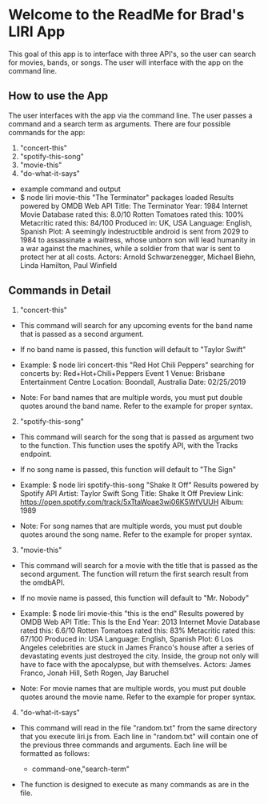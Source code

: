 # Welcome to the ReadMe for Brad's LIRI App
This goal of this app is to interface with three API's, so the user can search for movies, bands, or songs. The user will interface with the app on the command line.

## How to use the App
The user interfaces with the app via the command line. The user passes a command and a search term as arguments. There are four possible commands for the app: 

1. "concert-this"
2. "spotify-this-song"
3. "movie-this"
4. "do-what-it-says"

  * example command and output
  * $ node liri movie-this "The Terminator"
    packages loaded
    Results powered by OMDB Web API
    Title: The Terminator
    Year: 1984
    Internet Movie Database rated this: 8.0/10
    Rotten Tomatoes rated this: 100%
    Metacritic rated this: 84/100
    Produced in: UK, USA
    Language: English, Spanish
    Plot: A seemingly indestructible android is sent from 2029 to 1984 to assassinate a waitress, whose unborn son will lead humanity in a war against the machines, while a soldier from that war is sent to protect her at all costs.
    Actors: Arnold Schwarzenegger, Michael Biehn, Linda Hamilton, Paul Winfield

## Commands in Detail

1. "concert-this"
  * This command will search for any upcoming events for the band name that is passed as a second argument. 

  * If no band name is passed, this function will default to "Taylor Swift"

  * Example: 
  $ node liri concert-this "Red Hot Chili Peppers"
  searching for concerts by: Red+Hot+Chili+Peppers
  Event 1
  Venue: Brisbane Entertainment Centre
  Location: Boondall, Australia
  Date: 02/25/2019

  * Note: For band names that are multiple words, you must put double quotes around the band name. Refer to the example for proper syntax.

2. "spotify-this-song"
  * This command will search for the song that is passed as argument two to the function. This function uses the spotify API, with the Tracks endpoint.

  * If no song name is passed, this function will default to "The Sign"

  * Example: 
  $ node liri spotify-this-song "Shake It Off"
  Results powered by Spotify API
  Artist: Taylor Swift
  Song Title: Shake It Off
  Preview Link: https://open.spotify.com/track/5xTtaWoae3wi06K5WfVUUH
  Album: 1989

  * Note: For song names that are multiple words, you must put double quotes around the song name. Refer to the example for proper syntax.

3. "movie-this"
  * This command will search for a movie with the title that is passed as the second argument. The function will return the first search result from the omdbAPI.

  * If no movie name is passed, this function will default to "Mr. Nobody"

  * Example: 
  $ node liri movie-this "this is the end"
  Results powered by OMDB Web API
  Title: This Is the End
  Year: 2013
  Internet Movie Database rated this: 6.6/10
  Rotten Tomatoes rated this: 83%
  Metacritic rated this: 67/100
  Produced in: USA
  Language: English, Spanish
  Plot: 6 Los Angeles celebrities are stuck in James Franco's house after a series of devastating events just destroyed the city. Inside, the group not only will have to face with the apocalypse, but with themselves.
  Actors: James Franco, Jonah Hill, Seth Rogen, Jay Baruchel

  * Note: For movie names that are multiple words, you must put double quotes around the movie name. Refer to the example for proper syntax.

4. "do-what-it-says"
  * This command will read in the file "random.txt" from the same directory that you execute liri.js from. Each line in "random.txt" will contain one of the previous three commands and arguments. Each line will be formatted as follows:
    * command-one,"search-term"

  * The function is designed to execute as many commands as are in the file.






